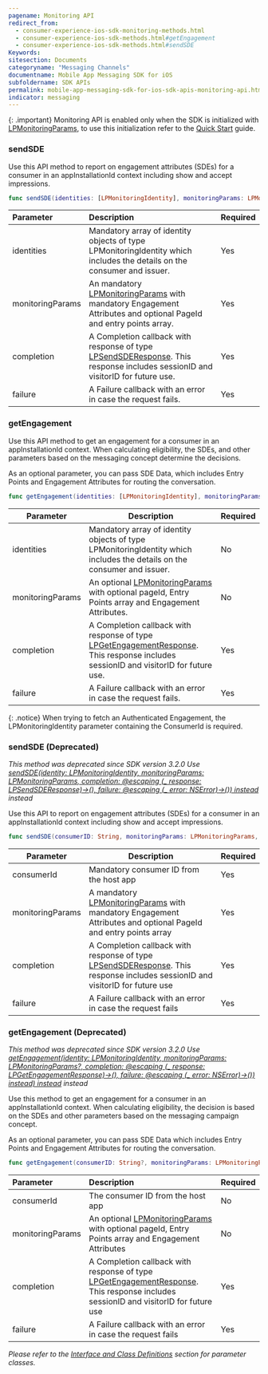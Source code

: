 ```yaml
---
pagename: Monitoring API
redirect_from:
  - consumer-experience-ios-sdk-monitoring-methods.html
  - consumer-experience-ios-sdk-methods.html#getEngagement
  - consumer-experience-ios-sdk-methods.html#sendSDE
Keywords:
sitesection: Documents
categoryname: "Messaging Channels"
documentname: Mobile App Messaging SDK for iOS
subfoldername: SDK APIs
permalink: mobile-app-messaging-sdk-for-ios-sdk-apis-monitoring-api.html
indicator: messaging
---
```


{: .important}
Monitoring API is enabled only when the SDK is initialized with [LPMonitoringParams](consumer-experience-ios-sdk-interfacedefinitions.html), to use this initialization refer to the [Quick Start](mobile-app-messaging-sdk-for-ios-quick-start.html#step-3-initialize-the-lpmessagingsdk) guide.

### sendSDE

Use this API method to report on engagement attributes (SDEs) for a consumer in an appInstallationId context including show and accept impressions.

```swift
func sendSDE(identities: [LPMonitoringIdentity], monitoringParams: LPMonitoringParams, completion: @escaping (_ response: LPSendSDEResponse)->(), failure: @escaping (_ error: NSError)->())
```

| Parameter | Description | Required |
| :--- | :--- | :--- |
| identities | Mandatory array of identity objects of type LPMonitoringIdentity which includes the details on the consumer and issuer. | Yes |
| monitoringParams | An mandatory [LPMonitoringParams](consumer-experience-ios-sdk-interfacedefinitions.html) with mandatory Engagement Attributes and optional PageId and entry points array.  | Yes |
| completion | A Completion callback with response of type [LPSendSDEResponse](consumer-experience-ios-sdk-interfacedefinitions.html). This response includes sessionID and visitorID for future use. |  Yes |
| failure | A Failure callback with an error in case the request fails. |  Yes |

### getEngagement

Use this API method to get an engagement for a consumer in an appInstallationId context. When calculating eligibility, the SDEs, and other parameters based on the messaging concept determine the decisions. 

As an optional parameter, you can pass SDE Data, which includes Entry Points and Engagement Attributes for routing the conversation.

```swift
func getEngagement(identities: [LPMonitoringIdentity], monitoringParams: LPMonitoringParams?, completion: @escaping (_ response: LPGetEngagementResponse)->(), failure: @escaping (_ error: NSError)->())
```

| Parameter | Description | Required |
| --- | --- | --- |
| identities | Mandatory array of identity objects of type LPMonitoringIdentity which includes the details on the consumer and issuer. | No |
| monitoringParams | An optional [LPMonitoringParams](consumer-experience-ios-sdk-interfacedefinitions.html) with optional pageId, Entry Points array and Engagement Attributes. | No |
| completion | A Completion callback with response of type [LPGetEngagementResponse](consumer-experience-ios-sdk-interfacedefinitions.html). This response includes sessionID and visitorID for future use. |  Yes |
| failure | A Failure callback with an error in case the request fails. |  Yes |

{: .notice}
When trying to fetch an Authenticated Engagement, the LPMonitoringIdentity parameter containing the ConsumerId is required.

### sendSDE (Deprecated)
*This method was deprecated since SDK version 3.2.0 Use [sendSDE(identity: LPMonitoringIdentity, monitoringParams: LPMonitoringParams, completion: @escaping (_ response: LPSendSDEResponse)->(), failure: @escaping (_ error: NSError)->()) instead](#sendsde) instead*

Use this API to report on engagement attributes (SDEs) for a consumer in an appInstallationId context including show and accept impressions.

```swift
func sendSDE(consumerID: String, monitoringParams: LPMonitoringParams, completion: @escaping (_ response: LPSendSDEResponse)->(), failure: @escaping (_ error: NSError)->())
```

| Parameter | Description | Required |
| --- | --- | --- |
| consumerId | Mandatory consumer ID from the host app | Yes |
| monitoringParams | A mandatory [LPMonitoringParams](consumer-experience-ios-sdk-interfacedefinitions.html) with mandatory Engagement Attributes and optional PageId and entry points array  | Yes |
| completion | A Completion callback with response of type [LPSendSDEResponse](consumer-experience-ios-sdk-interfacedefinitions.html). This response includes sessionID and visitorID for future use |  Yes |
| failure | A Failure callback with an error in case the request fails |  Yes |

### getEngagement (Deprecated)
*This method was deprecated since SDK version 3.2.0 Use [getEngagement(identity: LPMonitoringIdentity, monitoringParams: LPMonitoringParams?, completion: @escaping (_ response: LPGetEngagementResponse)->(), failure: @escaping (_ error: NSError)->()) instead) instead](#getengagement) instead*

Use this method to get an engagement for a consumer in an appInstallationId context. When calculating eligibility, the decision is based on the SDEs and other parameters based on the messaging campaign concept.

As an optional parameter, you can pass SDE Data which includes Entry Points and Engagement Attributes for routing the conversation.

```swift
func getEngagement(consumerID: String?, monitoringParams: LPMonitoringParams?, completion: @escaping (_ response: LPGetEngagementResponse)->(), failure: @escaping (_ error: NSError)->())
```

| Parameter | Description | Required |
| :--- | :--- | :--- |
| consumerId | The consumer ID from the host app | No |
| monitoringParams | An optional [LPMonitoringParams](consumer-experience-ios-sdk-interfacedefinitions.html) with optional pageId, Entry Points array and Engagement Attributes | No |
| completion | A Completion callback with response of type [LPGetEngagementResponse](consumer-experience-ios-sdk-interfacedefinitions.html). This response includes sessionID and visitorID for future use |  Yes |
| failure | A Failure callback with an error in case the request fails |  Yes |

*Please refer to the [Interface and Class Definitions](consumer-experience-ios-sdk-interfacedefinitions.html) section for parameter classes.*
